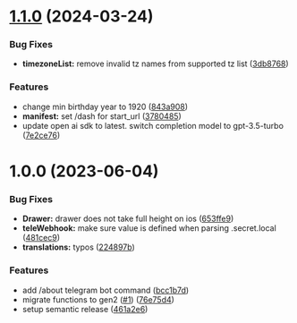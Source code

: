 # [1.1.0](https://github.com/shelooks16/birthday-platform/compare/v1.0.0...v1.1.0) (2024-03-24)


### Bug Fixes

* **timezoneList:** remove invalid tz names from supported tz list ([3db8768](https://github.com/shelooks16/birthday-platform/commit/3db8768e6a1a5cde488c727376e95740bd1b5096))


### Features

* change min birthday year to 1920 ([843a908](https://github.com/shelooks16/birthday-platform/commit/843a908a85492aa31d84bd98b6524e8ac0d31e80))
* **manifest:** set /dash for start_url ([3780485](https://github.com/shelooks16/birthday-platform/commit/3780485a8ca7c0f1f43ec8e710eb5c1acb362095))
* update open ai sdk to latest. switch completion model to gpt-3.5-turbo ([7e2ce76](https://github.com/shelooks16/birthday-platform/commit/7e2ce76dc2323cf3a206bb3758623b365f61d98c))

# 1.0.0 (2023-06-04)


### Bug Fixes

* **Drawer:** drawer does not take full height on ios ([653ffe9](https://github.com/shelooks16/birthday-platform/commit/653ffe9258a0fc0acf7874a9563bc6a0722cc4eb))
* **teleWebhook:** make sure value is defined when parsing .secret.local ([481cec9](https://github.com/shelooks16/birthday-platform/commit/481cec9571d80fbee46ca97a25a47d74bbadf45e))
* **translations:** typos ([224897b](https://github.com/shelooks16/birthday-platform/commit/224897b177e073752f9fc9d080d43bd3ab838240))


### Features

* add /about telegram bot command ([bcc1b7d](https://github.com/shelooks16/birthday-platform/commit/bcc1b7d3700a960b0e148501055cc57a15d90929))
* migrate functions to gen2 ([#1](https://github.com/shelooks16/birthday-platform/issues/1)) ([76e75d4](https://github.com/shelooks16/birthday-platform/commit/76e75d4e6bc789a15375bb18abca0f486a5f199a))
* setup semantic release ([461a2e6](https://github.com/shelooks16/birthday-platform/commit/461a2e67021e39da5dc799a485eea499af4d9282))

